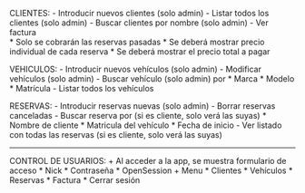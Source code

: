 CLIENTES:
    - Introducir nuevos clientes (solo admin)
    - Listar todos los clientes (solo admin)
    - Buscar clientes por nombre (solo admin)
    - Ver factura  
        * Solo se cobrarán las reservas pasadas
        * Se deberá mostrar precio individual de cada reserva
        * Se deberá mostrar el precio total a pagar

VEHICULOS:
    - Introducir nuevos vehículos (solo admin)
    - Modificar vehículos (solo admin)
    - Buscar vehículo (solo admin) por
        * Marca
        * Modelo 
        * Matrícula 
    - Listar todos los vehículos

RESERVAS:
    - Introducir reservas nuevas (solo admin)
    - Borrar reservas canceladas
    - Buscar reserva por (si es cliente, solo verá las suyas)
        * Nombre de cliente
        * Matricula del vehículo
        * Fecha de inicio
    - Ver listado con todas las reservas (si es cliente, solo verá las suyas)
__________________________________________________________________________________________________________

CONTROL DE USUARIOS:
    +  Al acceder a la app, se muestra formulario de acceso
        * Nick
        * Contraseña
        * OpenSession
    + Menu
        * Clientes
        * Vehículos
        * Reservas
        * Factura
        * Cerrar sesión